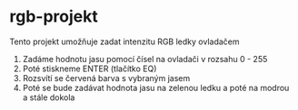 # rgb-projekt

Tento projekt umožňuje zadat intenzitu RGB ledky ovladačem

1. Zadáme hodnotu jasu pomocí čísel na ovladači v rozsahu 0 - 255
2. Poté stiskneme ENTER (tlačítko EQ)
3. Rozsvítí se červená barva s vybraným jasem
4. Poté se bude zadávat hodnota jasu na zelenou ledku a poté na modrou a stále dokola
